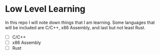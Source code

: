 # Low Level Learning

In this repo I will note down things that I am learning. Some languages that will be included are C/C++, x86 Assembly, and last but not least Rust.

- [ ] C/C++
- [ ] x86 Assembly
- [ ] Rust 
